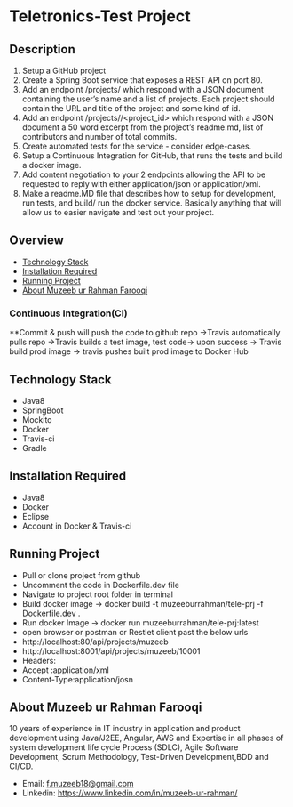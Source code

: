 # Teletronics-Test Project 
## Description
1. Setup a GitHub project
2. Create a Spring Boot service that exposes a REST API on port 80.
3. Add an endpoint /projects/<username> which respond with a JSON document containing the user’s name and a list of projects. Each project should contain the URL and title of the project and some kind of id.
4. Add an endpoint /projects/<username>/<project_id> which respond with a JSON document a 50 word excerpt from the project’s readme.md, list of contributors and number of total commits.
5. Create automated tests for the service - consider edge-cases.
6. Setup a Continuous Integration for GitHub, that runs the tests and build a docker image.
7. Add content negotiation to your 2 endpoints allowing the API to be requested to reply with either application/json or application/xml.
8. Make a readme.MD file that describes how to setup for development, run tests, and build/ run the docker service. Basically anything that will allow us to easier navigate and test out your project.

## Overview
* [Technology Stack](#technology-stack)
* [Installation Required](#installation-required)
* [Running Project](#running-project)
* [About Muzeeb ur Rahman Farooqi](#about-Muzeeb-ur-Rahman-Farooqi)

### Continuous Integration(CI)
  **Commit & push will push the code to github repo ->Travis automatically pulls repo ->Travis builds a test image, test code-> upon success -> Travis build prod image -> travis pushes built prod image to Docker Hub

## Technology Stack
  - Java8
  - SpringBoot
  - Mockito
  - Docker
  - Travis-ci
  - Gradle

## Installation Required
  - Java8
  - Docker
  - Eclipse
  - Account in Docker & Travis-ci

## Running Project
  - Pull or clone project from github  
  - Uncomment the code in Dockerfile.dev file
  - Navigate to project root folder in terminal
  - Build docker image -> docker build -t muzeeburrahman/tele-prj -f Dockerfile.dev . 
  - Run docker Image -> docker run muzeeburrahman/tele-prj:latest
  - open browser or postman or Restlet client past the below urls
  - http://localhost:80/api/projects/muzeeb
  - http://localhost:8001/api/projects/muzeeb/10001
  - Headers:
  - Accept      :application/xml
  - Content-Type:application/josn

## About Muzeeb ur Rahman Farooqi
   10 years of experience in IT industry in application and product development using Java/J2EE, Angular, AWS and Expertise in all phases of system development life cycle Process (SDLC), Agile Software Development, Scrum Methodology, Test-Driven Development,BDD and CI/CD.
  - Email: f.muzeeb18@gmail.com
  - Linkedin: https://www.linkedin.com/in/muzeeb-ur-rahman/
